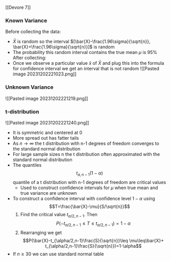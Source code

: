 [[Devore 7]]
### Known Variance
Before collecting the data:
- $\bar{X}$ is random so the interval $[\bar{X}-\frac{1.96\sigma}{\sqrt{n}}, \bar{X}+\frac{1.96\sigma}{\sqrt{n}}]$ is random
- The probability this random interval contains the true mean $\mu$ is 95%
After collecting:
- Once we observe a particular value $\bar{x}$ of $\bar{X}$ and plug this into the formula for confidence interval we get an interval that is not random
![[Pasted image 20231202221023.png]]
### Unknown Variance
![[Pasted image 20231202221219.png]]
### t-distribution
![[Pasted image 20231202221240.png]]
- It is symmetric and centered at 0
- More spread out has fatter tails
- As $n\rightarrow\infty$ the t distribution with n-1 degrees of freedom converges to the standard normal distribution
- For large sample sizes n the t distribution often approximated with the standard normal distribution
- The quantiles $$t_{a,n-1}(1-\alpha)$$ quantile of a t distribution with n-1 degrees of freedom are critical values
	- Used to construct confidence intervals for $\mu$ when true mean and true variance are unknown
- To construct a confidence interval with confidence level $1-\alpha$ using $$T=\frac{\bar{X}-\mu}{S/\sqrt{n}}$$
	1. Find the critical value $t_{\alpha/2,n-1}$. Then $$P(-t_{\alpha/2,n-1}\leq T\leq t_{\alpha/2,n-1})=1-\alpha$$
	2. Rearranging we get $$P(\bar{X}-t_{\alpha/2,n-1}\frac{S}{\sqrt{n}}\leq \mu\leq\bar{X}+ t_{\alpha/2,n-1}\frac{S}{\sqrt{n}})=1-\alpha$$
- If $n\geq 30$ we can use standard normal table
